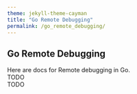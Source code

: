 ```yaml
---
theme: jekyll-theme-cayman
title: "Go Remote Debugging"
permalink: /go_remote_debugging/
---
```


## Go Remote Debugging

Here are docs for Remote debugging in Go.<br />
TODO<br />
TODO